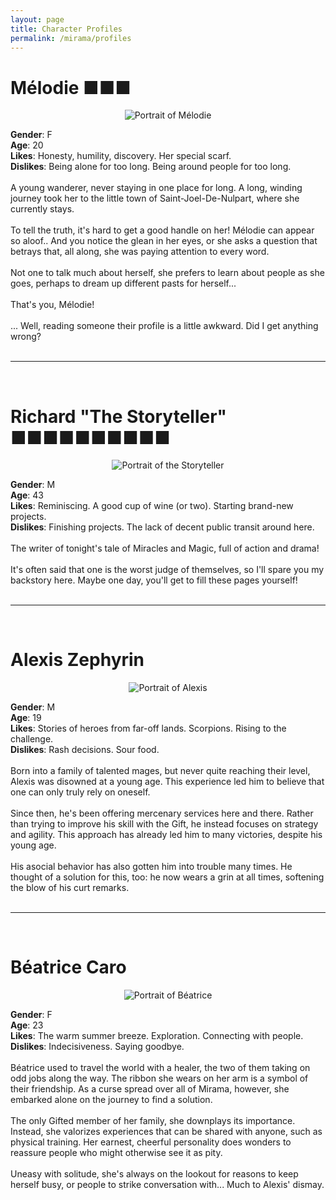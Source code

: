 ```yaml
---
layout: page
title: Character Profiles
permalink: /mirama/profiles
---
```


<title>Mirama - Character Profiles</title>
<meta name="title" content="Mirama - Character Profiles" />
<meta name="description" content="" />
<meta property="og:image" content="https://comagnan.github.io/images/mirama/mirama_ensemble.png" />

# Mélodie ■■■

<p align="center">
  <img src="https://comagnan.github.io/images/portraits/melodie512.png" alt = "Portrait of Mélodie"/>
</p>

**Gender**: F<br>
**Age**: 20<br>
**Likes**: Honesty, humility, discovery. Her special scarf.<br>
**Dislikes**: Being alone for too long. Being around people for too long.<br>
<br>
A young wanderer, never staying in one place for long. A long, winding journey took her to the little town of Saint-Joel-De-Nulpart, where she currently stays.<br>
<br>
To tell the truth, it's hard to get a good handle on her! Mélodie can appear so aloof.. And you notice the glean in her eyes, or she asks a question that betrays that, all along, she was paying attention to every word.<br>
<br>
Not one to talk much about herself, she prefers to learn about people as she goes, perhaps to dream up different pasts for herself...<br>
<br>
That's you, Mélodie!<br>
<br>
... Well, reading someone their profile is a little awkward. Did I get anything wrong?<br>
<br>
<hr>
<br>

# Richard "The Storyteller" ■■■■■■■■■■

<p align="center">
  <img src="https://comagnan.github.io/images/portraits/storyteller512.png" alt = "Portrait of the Storyteller"/>
</p>

**Gender**: M<br>
**Age**: 43<br>
**Likes**: Reminiscing. A good cup of wine (or two). Starting brand-new projects.<br>
**Dislikes**: Finishing projects. The lack of decent public transit around here.<br>
<br>
The writer of tonight's tale of Miracles and Magic, full of action and drama!<br>
<br>
It's often said that one is the worst judge of themselves, so I'll spare you my backstory here. Maybe one day, you'll get to fill these pages yourself!<br>
<br>
<hr>
<br>

# Alexis Zephyrin

<p align="center">
  <img src="https://comagnan.github.io/images/portraits/alexis512.png" alt = "Portrait of Alexis"/>
</p>

**Gender**: M<br>
**Age**: 19<br>
**Likes**: Stories of heroes from far-off lands. Scorpions. Rising to the challenge.<br>
**Dislikes**: Rash decisions. Sour food.<br>
<br>
Born into a family of talented mages, but never quite reaching their level, Alexis was disowned at a young age. This experience led him to believe that one can only truly rely on oneself.<br>
<br>
Since then, he's been offering mercenary services here and there. Rather than trying to improve his skill with the Gift, he instead focuses on strategy and agility. This approach has already led him to many victories, despite his young age.<br>
<br>
His asocial behavior has also gotten him into trouble many times. He thought of a solution for this, too: he now wears a grin at all times, softening the blow of his curt remarks.<br>
<br>
<hr>
<br>

# Béatrice Caro

<p align="center">
  <img src="https://comagnan.github.io/images/portraits/beatrice512.png" alt = "Portrait of Béatrice"/>
</p>

**Gender**: F<br>
**Age**: 23<br>
**Likes**: The warm summer breeze. Exploration. Connecting with people.<br>
**Dislikes**: Indecisiveness. Saying goodbye.<br>
<br>
Béatrice used to travel the world with a healer, the two of them taking on odd jobs along the way. The ribbon she wears on her arm is a symbol of their friendship. As a curse spread over all of Mirama, however, she embarked alone on the journey to find a solution.<br>
<br>
The only Gifted member of her family, she downplays its importance. Instead, she valorizes experiences that can be shared with anyone, such as physical training. Her earnest, cheerful personality does wonders to reassure people who might otherwise see it as pity.<br>
<br>
Uneasy with solitude, she's always on the lookout for reasons to keep herself busy, or people to strike conversation with... Much to Alexis' dismay.<br>
<br>
